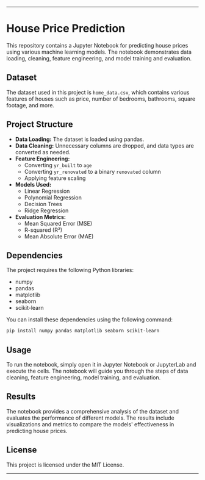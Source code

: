 

---

# House Price Prediction

This repository contains a Jupyter Notebook for predicting house prices using various machine learning models. The notebook demonstrates data loading, cleaning, feature engineering, and model training and evaluation.

## Dataset

The dataset used in this project is `home_data.csv`, which contains various features of houses such as price, number of bedrooms, bathrooms, square footage, and more.

## Project Structure

- **Data Loading:** The dataset is loaded using pandas.
- **Data Cleaning:** Unnecessary columns are dropped, and data types are converted as needed.
- **Feature Engineering:**
  - Converting `yr_built` to `age`
  - Converting `yr_renovated` to a binary `renovated` column
  - Applying feature scaling
- **Models Used:**
  - Linear Regression
  - Polynomial Regression
  - Decision Trees
  - Ridge Regression
- **Evaluation Metrics:**
  - Mean Squared Error (MSE)
  - R-squared (R²)
  - Mean Absolute Error (MAE)

## Dependencies

The project requires the following Python libraries:

- numpy
- pandas
- matplotlib
- seaborn
- scikit-learn

You can install these dependencies using the following command:

```sh
pip install numpy pandas matplotlib seaborn scikit-learn
```

## Usage

To run the notebook, simply open it in Jupyter Notebook or JupyterLab and execute the cells. The notebook will guide you through the steps of data cleaning, feature engineering, model training, and evaluation.

## Results

The notebook provides a comprehensive analysis of the dataset and evaluates the performance of different models. The results include visualizations and metrics to compare the models' effectiveness in predicting house prices.

## License

This project is licensed under the MIT License.

---

